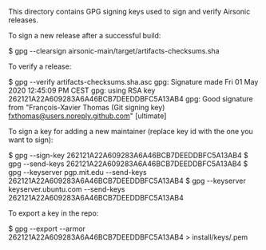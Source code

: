 This directory contains GPG signing keys used to sign and verify Airsonic
releases.

To sign a new release after a successful build:

  $ gpg --clearsign airsonic-main/target/artifacts-checksums.sha

To verify a release:

  $ gpg --verify artifacts-checksums.sha.asc
  gpg: Signature made Fri 01 May 2020 12:45:09 PM CEST
  gpg:                using RSA key 262121A22A609283A6A46BCB7DEEDDBFC5A13AB4
  gpg: Good signature from "François-Xavier Thomas (Git signing key) <fxthomas@users.noreply.github.com>" [ultimate]

To sign a key for adding a new maintainer (replace key id with the one you want
to sign):

  $ gpg --sign-key 262121A22A609283A6A46BCB7DEEDDBFC5A13AB4
  $ gpg --send-keys 262121A22A609283A6A46BCB7DEEDDBFC5A13AB4
  $ gpg --keyserver pgp.mit.edu --send-keys 262121A22A609283A6A46BCB7DEEDDBFC5A13AB4
  $ gpg --keyserver keyserver.ubuntu.com --send-keys 262121A22A609283A6A46BCB7DEEDDBFC5A13AB4

To export a key in the repo:

  $ gpg --export --armor 262121A22A609283A6A46BCB7DEEDDBFC5A13AB4 > install/keys/<email>.pem
